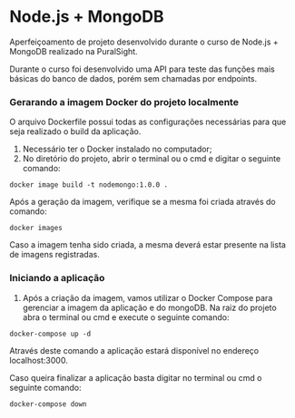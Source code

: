 # Node.js + MongoDB

Aperfeiçoamento de projeto desenvolvido durante o curso de Node.js + MongoDB realizado na PuralSight.

Durante o curso foi desenvolvido uma API para teste das funções mais básicas do banco de dados, porém sem chamadas por endpoints.


### Gerarando a imagem Docker do projeto localmente
O arquivo Dockerfile possui todas as configurações necessárias para que seja realizado o build da aplicação.


1. Necessário ter o Docker instalado no computador;
2. No diretório do projeto, abrir o terminal ou o cmd e digitar o seguinte comando:

```
docker image build -t nodemongo:1.0.0 .
```

Após a geração da imagem, verifique se a mesma foi criada através do comando:
```
docker images
```

Caso a imagem tenha sido criada, a mesma deverá estar presente na lista de imagens registradas.


### Iniciando a aplicação

1. Após a criação da imagem, vamos utilizar o Docker Compose para gerenciar a imagem da aplicação e do mongoDB. Na raiz do projeto abra o terminal ou cmd e execute o seguinte comando:
```
docker-compose up -d
```

Através deste comando a aplicação estará disponível no endereço localhost:3000.


Caso queira finalizar a aplicação basta digitar no terminal ou cmd o seguinte comando:
```
docker-compose down
```
